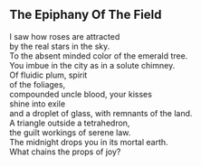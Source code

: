 The Epiphany Of The Field
-------------------------
I saw how roses are attracted  
by the real stars in the sky.  
To the absent minded color of the emerald tree.  
You imbue in the city as in a solute chimney.  
Of fluidic plum, spirit  
of the foliages,  
compounded uncle blood, your kisses  
shine into exile  
and a droplet of glass, with remnants of the land.  
A triangle outside a tetrahedron,  
the guilt workings of serene law.  
The midnight drops you in its mortal earth.  
What chains the props of joy?  
